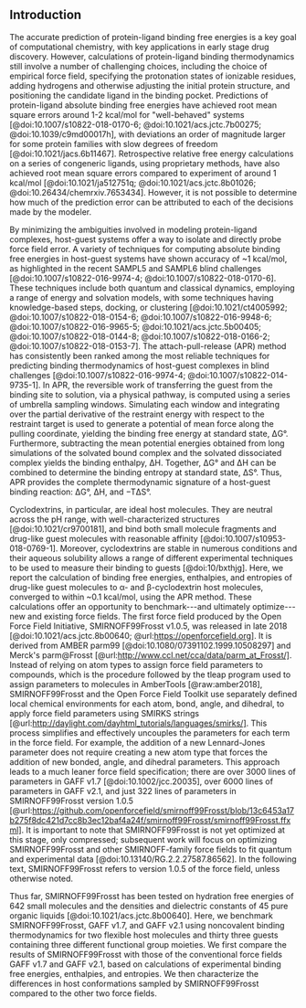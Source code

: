 ## Introduction

The accurate prediction of protein-ligand binding free energies is a key goal of computational chemistry, with key applications in early stage drug discovery.
However, calculations of protein-ligand binding thermodynamics still involve a number of challenging choices, including the choice of empirical force field, specifying the protonation states of ionizable residues, adding hydrogens and otherwise adjusting the initial protein structure, and positioning the candidate ligand in the binding pocket.
Predictions of protein-ligand absolute binding free energies have achieved root mean square errors around 1-2 kcal/mol for "well-behaved" systems [@doi:10.1007/s10822-018-0170-6; @doi:10.1021/acs.jctc.7b00275; @doi:10.1039/c9md00017h], with deviations an order of magnitude larger for some protein families with slow degrees of freedom [@doi:10.1021/jacs.6b11467].
Retrospective relative free energy calculations on a series of congeneric ligands, using proprietary methods, have also achieved root mean square errors compared to experiment of around 1 kcal/mol [@doi:10.1021/ja512751q; @doi:10.1021/acs.jctc.8b01026; @doi:10.26434/chemrxiv.7653434].
However, it is not possible to determine how much of the prediction error can be attributed to each of the decisions made by the modeler.

By minimizing the ambiguities involved in modeling protein-ligand complexes, host-guest systems offer a way to isolate and directly probe force field error.
A variety of techniques for computing absolute binding free energies in host-guest systems have shown accuracy of ~1 kcal/mol, as highlighted in the recent SAMPL5 and SAMPL6 blind challenges [@doi:10.1007/s10822-016-9974-4; @doi:10.1007/s10822-018-0170-6].
These techniques include both quantum and classical dynamics, employing a range of energy and solvation models, with some techniques having knowledge-based steps, docking, or clustering [@doi:10.1021/ct4005992; @doi:10.1007/s10822-018-0154-6; @doi:10.1007/s10822-016-9948-6; @doi:10.1007/s10822-016-9965-5; @doi:10.1021/acs.jctc.5b00405; @doi:10.1007/s10822-018-0144-8; @doi:10.1007/s10822-018-0166-2; @doi:10.1007/s10822-018-0153-7].
The attach-pull-release (APR) method has consistently been ranked among the most reliable techniques for predicting binding thermodynamics of host-guest complexes in blind challenges [@doi:10.1007/s10822-016-9974-4; @doi:10.1007/s10822-014-9735-1].
In APR, the reversible work of transferring the guest from the binding site to solution, via a physical pathway, is computed using a series of umbrella sampling windows.
Simulating each window and integrating over the partial derivative of the restraint energy with respect to the restraint target is used to generate a potential of mean force along the pulling coordinate, yielding the binding free energy at standard state, ΔG°.
Furthermore, subtracting the mean potential energies obtained from long simulations of the solvated bound complex and the solvated dissociated complex yields the binding enthalpy, ΔH.
Together, ΔG° and ΔH can be combined to determine the binding entropy at standard state, ΔS°.
Thus, APR provides the complete thermodynamic signature of a host-guest binding reaction: ΔG°, ΔH, and −TΔS°.

Cyclodextrins, in particular, are ideal host molecules.
They are neutral across the pH range, with well-characterized structures [@doi:10.1021/cr9700181], and bind both small molecule fragments and drug-like guest molecules with reasonable affinity [@doi:10.1007/s10953-018-0769-1].
Moreover, cyclodextrins are stable in numerous conditions and their aqueous solubility allows a range of different experimental techniques to be used to measure their binding to guests [@doi:10/bxthjg].
Here, we report the calculation of binding free energies, enthalpies, and entropies of drug-like guest molecules to α- and β-cyclodextrin host molecules, converged to within ~0.1 kcal/mol, using the APR method.
These calculations offer an opportunity to benchmark---and ultimately optimize---new and existing force fields.
The first force field produced by the Open Force Field Initiative, SMIRNOFF99Frosst v1.0.5, was released in late 2018 [@doi:10.1021/acs.jctc.8b00640; @url:https://openforcefield.org].
It is derived from AMBER parm99 [@doi:10.1080/07391102.1999.10508297] and Merck's parm@Frosst [@url:http://www.ccl.net/cca/data/parm_at_Frosst/].
Instead of relying on atom types to assign force field parameters to compounds, which is the procedure followed by the tleap program used to assign parameters to molecules in AmberTools [@raw:amber2018], SMIRNOFF99Frosst and the Open Force Field Toolkit use separately defined local chemical environments for each atom, bond, angle, and dihedral, to apply force field parameters using SMIRKS strings [@url:http://daylight.com/dayhtml_tutorials/languages/smirks/].
This process simplifies and effectively uncouples the parameters for each term in the force field. For example, the addition of a new Lennard-Jones parameter does not require creating a new atom type that forces the addition of new bonded, angle, and dihedral parameters.
This approach leads to a much leaner force field specification; there are over 3000 lines of parameters in GAFF v1.7 [@doi:10.1002/jcc.20035], over 6000 lines of parameters in GAFF v2.1, and just 322 lines of parameters in SMIRNOFF99Frosst version 1.0.5 [@url:https://github.com/openforcefield/smirnoff99Frosst/blob/13c6453a17b275f8dc421d7cc8b3ec12baf4a24f/smirnoff99Frosst/smirnoff99Frosst.ffxml].
It is important to note that SMIRNOFF99Frosst is not yet optimized at this stage, only compressed; subsequent work will focus on optimizing SMIRNOFF99Frosst and other SMIRNOFF-family force fields to fit quantum and experimental data [@doi:10.13140/RG.2.2.27587.86562].
In the following text, SMIRNOFF99Frosst refers to version 1.0.5 of the force field, unless otherwise noted.

Thus far, SMIRNOFF99Frosst has been tested on hydration free energies of 642 small molecules and the densities and dielectric constants of 45 pure organic liquids [@doi:10.1021/acs.jctc.8b00640].
Here, we benchmark SMIRNOFF99Frosst, GAFF v1.7, and GAFF v2.1 using noncovalent binding thermodynamics for two flexible host molecules and thirty three guests containing three different functional group moieties.
We first compare the results of SMIRNOFF99Frosst with those of the conventional force fields GAFF v1.7 and GAFF v2.1, based on calculations of experimental binding free energies, enthalpies, and entropies.
We then characterize the differences in host conformations sampled by SMIRNOFF99Frosst compared to the other two force fields.
